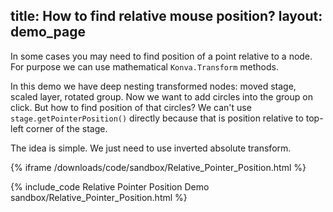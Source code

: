 title: How to find relative mouse position?
layout: demo_page
---

In some cases you may need to find position of a point relative to a node. For purpose we can use mathematical `Konva.Transform` methods.

In this demo we have deep nesting transformed nodes: moved stage, scaled layer, rotated group.
Now we want to add circles into the group on click. But how to find position of that circles?
We can't use `stage.getPointerPosition()` directly because that is position relative to top-left corner of the stage.

The idea is simple. We just need to use inverted absolute transform.

{% iframe /downloads/code/sandbox/Relative_Pointer_Position.html %}

{% include_code Relative Pointer Position Demo sandbox/Relative_Pointer_Position.html %}